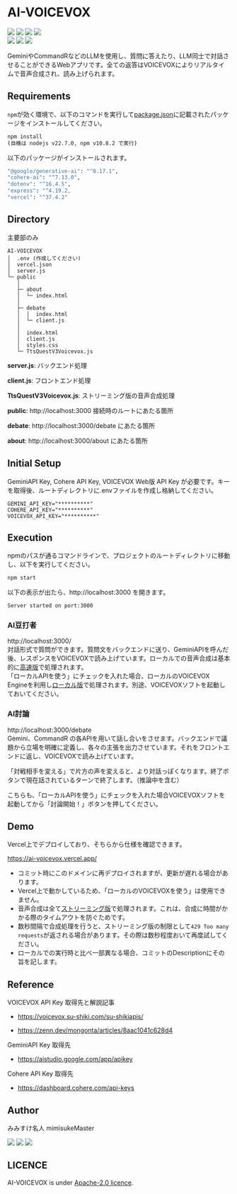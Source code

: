 # AI-VOICEVOX
[<img src="https://img.shields.io/github/stars/mimisukeMaster/AI-VOICEVOX?&logo=github">](https://github.com/mimisukeMaster/AI-VOICEVOX/stargazers)
[<img src="https://img.shields.io/badge/issues-welcome-green">](https://github.com/mimisukeMaster/AI-VOICEVOX/issues)
[<img src="https://img.shields.io/badge/PRs-welcome-orange?logo=git">](https://github.com/mimisukeMaster/OsakanaFlock/pulls)
[<img  src="https://img.shields.io/hexpm/l/plug?color=red&logo=apache">](https://www.apache.org/licenses/)<br>
[<img src="https://img.shields.io/badge/deployed%20to-Vercel-brightgreen?logo=vercel">](https://github.com/mimisukeMaster/AI-VOICEVOX/deployments)
<img src="https://img.shields.io/github/repo-size/mimisukeMaster/AI-VOICEVOX?logo=gitlfs&color=ff69b4">
[<img src="https://img.shields.io/static/v1?label=&message=Open%20in%20Visual%20Studio%20Code&color=007acc&style=flat">](https://open.vscode.dev/mimisukeMaster/AI-VOICEVOX)


GeminiやCommandRなどのLLMを使用し、質問に答えたり、LLM同士で対話させることができるWebアプリです。全ての返答はVOICEVOXによりリアルタイムで音声合成され、読み上げられます。

## Requirements
`npm`が効く環境で、以下のコマンドを実行して[package.json](/package.json)に記載されたパッケージをインストールしてください。
```cmd
npm install
(自機は nodejs v22.7.0, npm v10.8.2 で実行)
```
以下のパッケージがインストールされます。
```cmd
"@google/generative-ai": "^0.17.1",
"cohere-ai": "^7.13.0",
"dotenv": "^16.4.5",
"express": "^4.19.2,
"vercel": "^37.4.2"
```

## Directory
主要部のみ
```
AI-VOICEVOX
│  .env (作成してください)
│  vercel.json
│  server.js
└─ public
   │
   ├─ about
   │  └─ index.html
   │
   ├─ debate
   │  │  index.html
   │  └─ client.js
   │ 
   │  index.html
   │  client.js
   │  styles.css
   └─ TtsQuestV3Voicevox.js
```
**server.js**: バックエンド処理

**client.js**: フロントエンド処理

**TtsQuestV3Voicevox.js**: ストリーミング版の音声合成処理

**public**: http://localhost:3000 接続時のルートにあたる箇所

**debate**: http://localhost:3000/debate にあたる箇所

**about**: http://localhost:3000/about にあたる箇所


## Initial Setup
GeminiAPI Key, Cohere API Key, VOICEVOX Web版 API Key が必要です。キーを取得後、ルートディレクトリに.envファイルを作成し格納してください。
```env
GEMINI_API_KEY="**********"
COHERE_API_KEY="**********"
VOICEVOX_API_KEY="**********"
```

## Execution
npmのパスが通るコマンドラインで、プロジェクトのルートディレクトリに移動し、以下を実行してください。
```cmd
npm start
```
以下の表示が出たら、http://localhost:3000 を開きます。
```cmd
Server started on port:3000
```
### AI豆打者
http://localhost:3000/<br>
対話形式で質問ができます。質問文をバックエンドに送り、GeminiAPIを呼んだ後、レスポンスをVOICEVOXで読み上げています。ローカルでの音声合成は基本的に[高速版](https://voicevox.su-shiki.com/su-shikiapis/)で処理されます。<br>
「ローカルAPIを使う」にチェックを入れた場合、ローカルのVOICEVOX Engineを利用し[ローカル版](http://localhost:50021/docs)で処理されます。別途、VOICEVOXソフトを起動しておいてください。

### AI討論
 http://localhost:3000/debate<br>
 Gemini、CommandR の各APIを用いて話し合いをさせます。バックエンドで議題から立場を明確に定義し、各々の主張を出力させています。それをフロントエンドに返し、VOICEVOXで読み上げています。

「対戦相手を変える」で片方の声を変えると、より対話っぽくなります。終了ボタンで現在話されているターンで終了します。（推論中を含む）

こちらも、「ローカルAPIを使う」にチェックを入れた場合VOICEVOXソフトを起動してから「討論開始！」ボタンを押してください。

## Demo
Vercel上でデプロイしており、そちらから仕様を確認できます。

https://ai-voicevox.vercel.app/

- コミット時にこのドメインに再デプロイされますが、更新が遅れる場合があります。
- Vercel上で動かしているため、「ローカルのVOICEVOXを使う」は使用できません。
- 音声合成は全て[ストリーミング版](https://github.com/ts-klassen/ttsQuestV3Voicevox)で処理されます。これは、合成に時間がかかる際のタイムアウトを防ぐためです。
- 数秒間隔で合成処理を行うと、ストリーミング版の制限として`429 Too many requests`が返される場合があります。その際は数秒程度おいて再度試してください。
- ローカルでの実行時と比べ一部異なる場合、コミットのDescriptionにその旨を記します。

## Reference
VOICEVOX API Key 取得先と解説記事
- https://voicevox.su-shiki.com/su-shikiapis/

- https://zenn.dev/mongonta/articles/8aac1041c628d4

GeminiAPI Key 取得先
- https://aistudio.google.com/app/apikey

Cohere API Key 取得先
- https://dashboard.cohere.com/api-keys

## Author
 みみすけ名人 mimisukeMaster<br>

 [<img src="https://img.shields.io/badge/-X-X.svg?style=flat-square&logo=X&logoColor=white&color=black">](https://x.com/mimisukeMaster)
[<img src="https://img.shields.io/badge/-ArtStation-artstation.svg?&style=flat-square&logo=artstation&logoColor=blue&color=gray">](https://www.artstation.com/mimisukemaster)
[<img src="https://img.shields.io/badge/-Youtube-youtube.svg?&style=flat-square&logo=youtube&logoColor=white&color=red">](https://www.youtube.com/channel/UCWnmp8t4GJzcjBxhtgo9rKQ)

## LICENCE
AI-VOICEVOX is under [Apache-2.0 licence](/LICENSE).